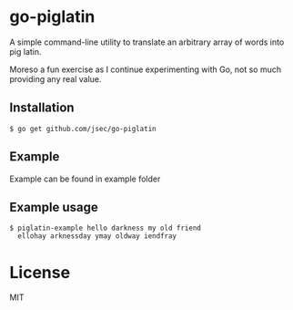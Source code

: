 # go-piglatin

 A simple command-line utility to translate an arbitrary array of words into pig latin.

 Moreso a fun exercise as I continue experimenting with Go, not so much providing any real value.

## Installation

```
$ go get github.com/jsec/go-piglatin
```

## Example

Example can be found in example folder

## Example usage

```
$ piglatin-example hello darkness my old friend
  ellohay arknessday ymay oldway iendfray
```

# License

 MIT
